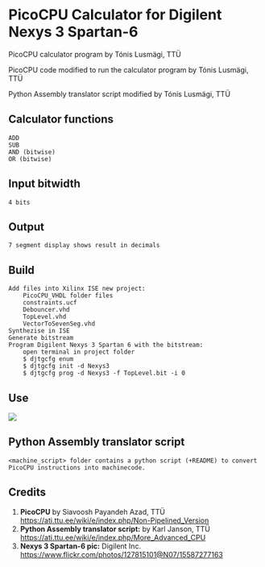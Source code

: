 # PicoCPU Calculator for Digilent Nexys 3 Spartan-6

PicoCPU calculator program by Tónis Lusmägi, TTÜ

PicoCPU code modified to run the calculator program by Tónis Lusmägi, TTÜ

Python Assembly translator script modified by Tónis Lusmägi, TTÜ

## Calculator functions

	ADD
	SUB
	AND (bitwise)
	OR (bitwise)

## Input bitwidth

	4 bits

## Output

	7 segment display shows result in decimals

## Build

	Add files into Xilinx ISE new project:
		PicoCPU_VHDL folder files
		constraints.ucf
		Debouncer.vhd
		TopLevel.vhd
		VectorToSevenSeg.vhd
	Synthezise in ISE
	Generate bitstream
	Program Digilent Nexys 3 Spartan 6 with the bitstream:
		open terminal in project folder
		$ djtgcfg enum
		$ djtgcfg init -d Nexys3
		$ djtgcfg prog -d Nexys3 -f TopLevel.bit -i 0

## Use

![](/assets/Digilent_Nexys_3_Spartan-6_PicoCPU_calculator.png?raw=true)

## Python Assembly translator script

	<machine_script> folder contains a python script (+README) to convert PicoCPU instructions into machinecode.


## Credits

1. **PicoCPU** by Siavoosh Payandeh Azad, TTÜ
https://ati.ttu.ee/wiki/e/index.php/Non-Pipelined_Version
2. **Python Assembly translator script:** by Karl Janson, TTÜ
https://ati.ttu.ee/wiki/e/index.php/More_Advanced_CPU
3. **Nexys 3 Spartan-6 pic:** Digilent Inc.
https://www.flickr.com/photos/127815101@N07/15587277163